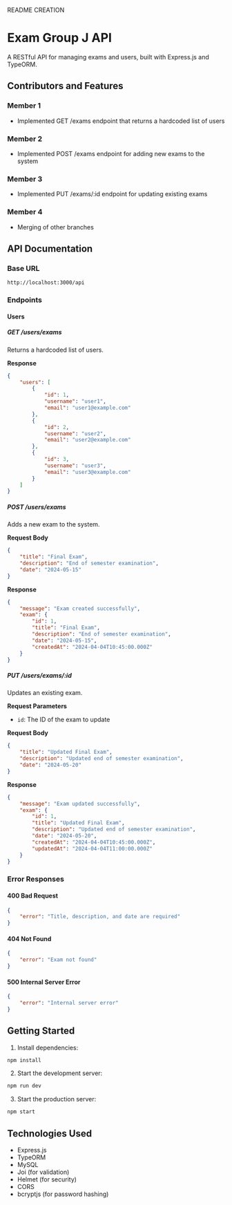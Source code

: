 README CREATION

# Exam Group J API

A RESTful API for managing exams and users, built with Express.js and TypeORM.

## Contributors and Features

### Member 1
- Implemented GET /exams endpoint that returns a hardcoded list of users

### Member 2
- Implemented POST /exams endpoint for adding new exams to the system

### Member 3
- Implemented PUT /exams/:id endpoint for updating existing exams

### Member 4
- Merging of other branches 

## API Documentation

### Base URL
```
http://localhost:3000/api
```

### Endpoints

#### Users

##### GET /users/exams
Returns a hardcoded list of users.

**Response**
```json
{
    "users": [
        {
            "id": 1,
            "username": "user1",
            "email": "user1@example.com"
        },
        {
            "id": 2,
            "username": "user2",
            "email": "user2@example.com"
        },
        {
            "id": 3,
            "username": "user3",
            "email": "user3@example.com"
        }
    ]
}
```

##### POST /users/exams
Adds a new exam to the system.

**Request Body**
```json
{
    "title": "Final Exam",
    "description": "End of semester examination",
    "date": "2024-05-15"
}
```

**Response**
```json
{
    "message": "Exam created successfully",
    "exam": {
        "id": 1,
        "title": "Final Exam",
        "description": "End of semester examination",
        "date": "2024-05-15",
        "createdAt": "2024-04-04T10:45:00.000Z"
    }
}
```

##### PUT /users/exams/:id
Updates an existing exam.

**Request Parameters**
- `id`: The ID of the exam to update

**Request Body**
```json
{
    "title": "Updated Final Exam",
    "description": "Updated end of semester examination",
    "date": "2024-05-20"
}
```

**Response**
```json
{
    "message": "Exam updated successfully",
    "exam": {
        "id": 1,
        "title": "Updated Final Exam",
        "description": "Updated end of semester examination",
        "date": "2024-05-20",
        "createdAt": "2024-04-04T10:45:00.000Z",
        "updatedAt": "2024-04-04T11:00:00.000Z"
    }
}
```

### Error Responses

#### 400 Bad Request
```json
{
    "error": "Title, description, and date are required"
}
```

#### 404 Not Found
```json
{
    "error": "Exam not found"
}
```

#### 500 Internal Server Error
```json
{
    "error": "Internal server error"
}
```

## Getting Started

1. Install dependencies:
```bash
npm install
```

2. Start the development server:
```bash
npm run dev
```

3. Start the production server:
```bash
npm start
```

## Technologies Used

- Express.js
- TypeORM
- MySQL
- Joi (for validation)
- Helmet (for security)
- CORS
- bcryptjs (for password hashing)
